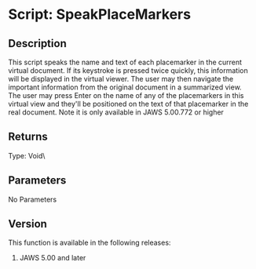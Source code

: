 # Script: SpeakPlaceMarkers

## Description

This script speaks the name and text of each placemarker in the current
virtual document. If its keystroke is pressed twice quickly, this
information will be displayed in the virtual viewer. The user may then
navigate the important information from the original document in a
summarized view. The user may press Enter on the name of any of the
placemarkers in this virtual view and they\'ll be positioned on the text
of that placemarker in the real document. Note it is only available in
JAWS 5.00.772 or higher

## Returns

Type: Void\

## Parameters

No Parameters

## Version

This function is available in the following releases:

1.  JAWS 5.00 and later
